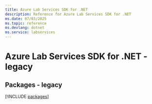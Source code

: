 ```yaml
---
title: Azure Lab Services SDK for .NET
description: Reference for Azure Lab Services SDK for .NET
ms.date: 07/03/2025
ms.topic: reference
ms.devlang: dotnet
ms.service: labservices
---
```

# Azure Lab Services SDK for .NET - legacy
## Packages - legacy
[!INCLUDE [packages](lab-services-index.md)]